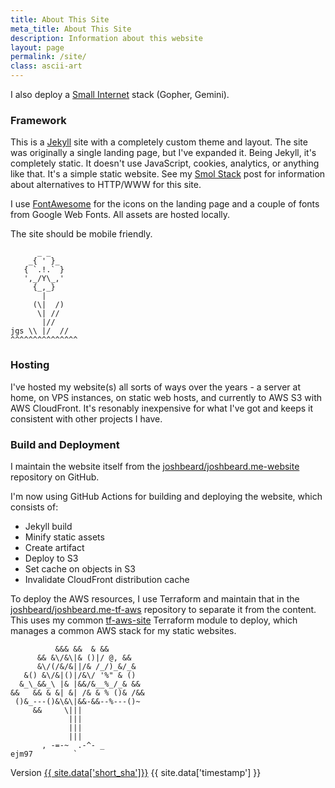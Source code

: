 ```yaml
---
title: About This Site
meta_title: About This Site
description: Information about this website
layout: page
permalink: /site/
class: ascii-art
---
```

I also deploy a [Small Internet](small.html) stack (Gopher, Gemini).

### Framework

This is a [Jekyll](https://jekyllrb.com/) site with a completely custom theme
and layout. The site was originally a single landing page, but I've expanded it.
Being Jekyll, it's completely static. It doesn't use JavaScript, cookies,
analytics, or anything like that. It's a simple static website. See my [Smol
Stack](/posts/2022/03/28/smol-stack.html)
post for information about alternatives to HTTP/WWW for this site.

I use [FontAwesome](https://fontawesome.com/) for the icons on the landing page
and a couple of fonts from Google Web Fonts. All assets are hosted locally.

The site should be mobile friendly.

```ascii-art
      _ _
    _{ ' }_
   { `.!.` }
   ',_/Y\_,'
     {_,_}
       |
     (\|  /)
      \| //
       |//
jgs \\ |/  //
^^^^^^^^^^^^^^^
```

### Hosting

I've hosted my website(s) all sorts of ways over the years - a server at home,
on VPS instances, on static web hosts, and currently to AWS S3 with AWS
CloudFront. It's resonably inexpensive for what I've got and keeps it consistent
with other projects I have.

### Build and Deployment

I maintain the website itself from the [joshbeard/joshbeard.me-website](https://github.com/joshbeard/joshbeard.me-website)
repository on GitHub.

I'm now using GitHub Actions for building and deploying the website, which consists of:

* Jekyll build
* Minify static assets
* Create artifact
* Deploy to S3
* Set cache on objects in S3
* Invalidate CloudFront distribution cache

To deploy the AWS resources, I use Terraform and maintain that in the
[joshbeard/joshbeard.me-tf-aws](https://github.com/joshbeard/joshbeard.me-tf-aws)
repository to separate it from the content. This uses my common [tf-aws-site](https://github.com/joshbeard/tf-aws-site)
Terraform module to deploy, which manages a common AWS stack for my static websites.

```ascii-art
          &&& &&  & &&
      && &\/&\|& ()|/ @, &&
      &\/(/&/&||/& /_/)_&/_&
   &() &\/&|()|/&\/ '%" & ()
  &_\_&&_\ |& |&&/&__%_/_& &&
&&   && & &| &| /& & % ()& /&&
 ()&_---()&\&\|&&-&&--%---()~
     &&     \|||
             |||
             |||
             |||
       , -=-~  .-^- _
ejm97         `
```

<div class="site_version">
Version <a href="https://github.com/joshbeard/joshbeard.me-website/commit/{{ site.data['sha']}}" class="version_sha">{{ site.data['short_sha']}}</a>
<span class="version_timestamp">{{ site.data['timestamp'] }}</span>
</div>
